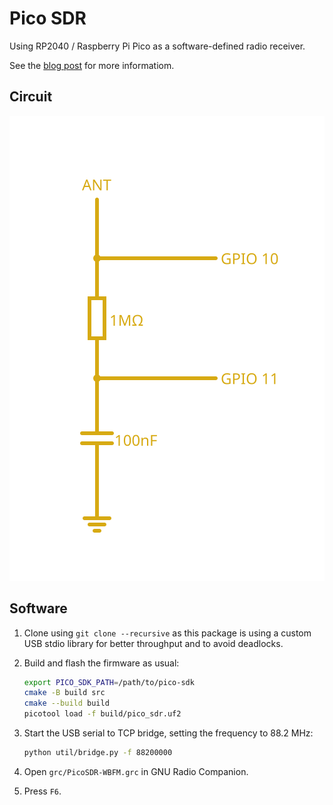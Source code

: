 # Pico SDR

Using RP2040 / Raspberry Pi Pico as a software-defined radio receiver.

See the [blog post](https://blog.porucha.net/2024/pico-sdr/) for more informatiom.

## Circuit

![](circuit.svg)

## Software

1. Clone using `git clone --recursive` as this package is using a custom USB
   stdio library for better throughput and to avoid deadlocks.

2. Build and flash the firmware as usual:

   ```bash
   export PICO_SDK_PATH=/path/to/pico-sdk
   cmake -B build src
   cmake --build build
   picotool load -f build/pico_sdr.uf2
   ```

3. Start the USB serial to TCP bridge, setting the frequency to 88.2 MHz:

   ```bash
   python util/bridge.py -f 88200000
   ```

4. Open `grc/PicoSDR-WBFM.grc` in GNU Radio Companion.

5. Press `F6`.
